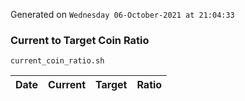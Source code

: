 Generated on `Wednesday 06-October-2021 at 21:04:33`

### Current to Target Coin Ratio
`current_coin_ratio.sh`

Date|Current|Target|Ratio
---|---|---|---
